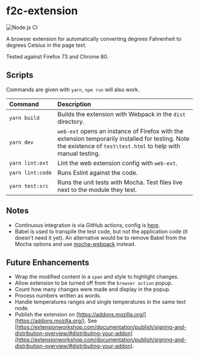 # f2c-extension

![Node.js CI](https://github.com/jimCresswell/f2c-extension/workflows/Node.js%20CI/badge.svg)

A browser extension for automatically converting degrees Fahrenheit to degrees Celsius in the page text.

Tested against Firefox 73 and Chrome 80.

## Scripts

Commands are given with `yarn`, `npm run` will also work.

| Command         | Description                                                                   |
| :---             | :---                                                                           |
| <code>yarn&nbsp;build</code>    | Builds the extension with Webpack in the `dist` directory.                    |
| <code>yarn&nbsp;dev</code>      | `web-ext` opens an instance of Firefox with the extension temporarily installed for testing. Note the existence of `test\test.html` to help with manual testing. |
| <code>yarn&nbsp;lint:ext</code> | Lint the web extension config with `web-ext`.                                  |
| <code>yarn&nbsp;lint:code</code> | Runs Eslint against the code.                                                 |
| <code>yarn&nbsp;test:src</code>  | Runs the unit tests with Mocha. Test files live next to the module they test. |

## Notes

* Continuous integration is via GitHub actions, config is [here](.github\workflows).
* Babel is used to transpile the test code, but not the application code (it doesn't need it yet). An alternative would be to remove Babel from the Mocha options and use [mocha-webpack](https://github.com/zinserjan/mocha-webpack) instead.

## Future Enhancements

* Wrap the modified content in a `span` and style to highlight changes.
* Allow extension to be turned off from the `browser action` popup.
* Count how many changes were made and display in the popup.
* Process numbers written as words.
* Handle temperatures ranges and single temperatures in the same text node.
* Publish the extension on [https://addons.mozilla.org/](https://addons.mozilla.org/). See [https://extensionworkshop.com/documentation/publish/signing-and-distribution-overview/#distributing-your-addon](https://extensionworkshop.com/documentation/publish/signing-and-distribution-overview/#distributing-your-addon).
